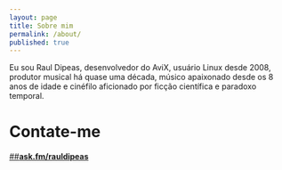 ```yaml
---
layout: page
title: Sobre mim
permalink: /about/
published: true
---
```






Eu sou Raul Dipeas, desenvolvedor do AviX, usuário Linux desde 2008, produtor musical há quase uma década, músico apaixonado desde os 8 anos de idade e cinéfilo aficionado por ficção científica e paradoxo temporal.

# Contate-me
[##**ask.fm/rauldipeas**](http://ask.fm/rauldipeas)
